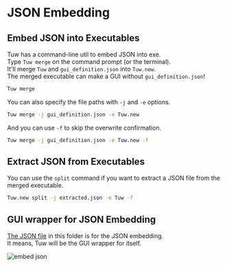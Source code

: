 # JSON Embedding

## Embed JSON into Executables

Tuw has a command-line util to embed JSON into exe.  
Type `Tuw merge` on the command prompt (or the terminal).  
It'll merge `Tuw` and `gui_definition.json` into `Tuw.new`.  
The merged executable can make a GUI without `gui_definition.json`!  

```bash
Tuw merge
```

You can also specify the file paths with `-j` and `-e` options.  

```bash
Tuw merge -j gui_definition.json -e Tuw.new
```

And you can use `-f` to skip the overwrite confirmation.  

```bash
Tuw merge -j gui_definition.json -e Tuw.new -f
```

## Extract JSON from Executables

You can use the `split` command if you want to extract a JSON file from the merged executable.  

```bash
Tuw.new split -j extracted.json -e Tuw -f
```

## GUI wrapper for JSON Embedding

[The JSON file](./gui_definition.json) in this folder is for the JSON embedding.  
It means, Tuw will be the GUI wrapper for itself.  

![embed json](https://github.com/matyalatte/Simple-Command-Runner/assets/69258547/d28e9bfd-4905-4697-9523-49af8c294e6b)  
